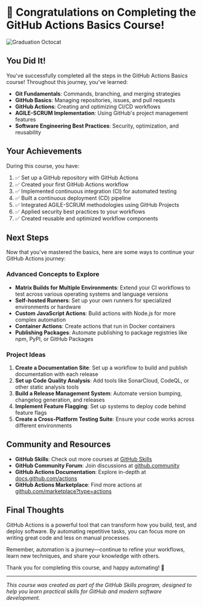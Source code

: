 # 🎉 Congratulations on Completing the GitHub Actions Basics Course!

![Graduation Octocat](https://octodex.github.com/images/Fintechtocat.png)

## You Did It!

You've successfully completed all the steps in the GitHub Actions Basics course! Throughout this journey, you've learned:

- **Git Fundamentals**: Commands, branching, and merging strategies
- **GitHub Basics**: Managing repositories, issues, and pull requests
- **GitHub Actions**: Creating and optimizing CI/CD workflows
- **AGILE-SCRUM Implementation**: Using GitHub's project management features
- **Software Engineering Best Practices**: Security, optimization, and reusability

## Your Achievements

During this course, you have:

1. ✅ Set up a GitHub repository with GitHub Actions
2. ✅ Created your first GitHub Actions workflow
3. ✅ Implemented continuous integration (CI) for automated testing
4. ✅ Built a continuous deployment (CD) pipeline
5. ✅ Integrated AGILE-SCRUM methodologies using GitHub Projects
6. ✅ Applied security best practices to your workflows
7. ✅ Created reusable and optimized workflow components

## Next Steps

Now that you've mastered the basics, here are some ways to continue your GitHub Actions journey:

### Advanced Concepts to Explore

- **Matrix Builds for Multiple Environments**: Extend your CI workflows to test across various operating systems and language versions
- **Self-hosted Runners**: Set up your own runners for specialized environments or hardware
- **Custom JavaScript Actions**: Build actions with Node.js for more complex automation
- **Container Actions**: Create actions that run in Docker containers
- **Publishing Packages**: Automate publishing to package registries like npm, PyPI, or GitHub Packages

### Project Ideas

1. **Create a Documentation Site**: Set up a workflow to build and publish documentation with each release
2. **Set up Code Quality Analysis**: Add tools like SonarCloud, CodeQL, or other static analysis tools
3. **Build a Release Management System**: Automate version bumping, changelog generation, and releases
4. **Implement Feature Flagging**: Set up systems to deploy code behind feature flags
5. **Create a Cross-Platform Testing Suite**: Ensure your code works across different environments

## Community and Resources

- **GitHub Skills**: Check out more courses at [GitHub Skills](https://skills.github.com/)
- **GitHub Community Forum**: Join discussions at [github.community](https://github.community/)
- **GitHub Actions Documentation**: Explore in-depth at [docs.github.com/actions](https://docs.github.com/en/actions)
- **GitHub Actions Marketplace**: Find more actions at [github.com/marketplace?type=actions](https://github.com/marketplace?type=actions)

## Final Thoughts

GitHub Actions is a powerful tool that can transform how you build, test, and deploy software. By automating repetitive tasks, you can focus more on writing great code and less on manual processes.

Remember, automation is a journey—continue to refine your workflows, learn new techniques, and share your knowledge with others.

Thank you for completing this course, and happy automating! 🚀

---

*This course was created as part of the GitHub Skills program, designed to help you learn practical skills for GitHub and modern software development.*

